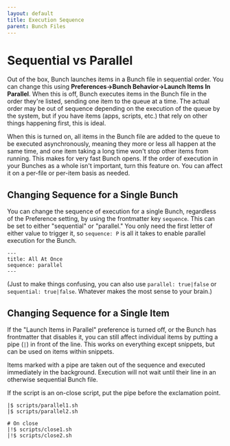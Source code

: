```yaml
---
layout: default
title: Execution Sequence
parent: Bunch Files
---
```

# Sequential vs Parallel

Out of the box, Bunch launches items in a Bunch file in sequential order. You can change this using __Preferences->Bunch Behavior->Launch Items In Parallel__. When this is off, Bunch executes items in the Bunch file in the order they're listed, sending one item to the queue at a time. The actual order may be out of sequence depending on the execution of the queue by the system, but if you have items (apps, scripts, etc.) that rely on other things happening first, this is ideal.

When this is turned on, all items in the Bunch file are added to the queue to be executed asynchronously, meaning they more or less all happen at the same time, and one item taking a long time won't stop other items from running. This makes for very fast Bunch opens. If the order of execution in your Bunches as a whole isn't important, turn this feature on. You can affect it on a per-file or per-item basis as needed.

## Changing Sequence for a Single Bunch

You can change the sequence of execution for a single Bunch, regardless of the Preference setting, by using the frontmatter key `sequence`. This can be set to either "sequential" or "parallel." You only need the first letter of either value to trigger it, so `sequence: P` is all it takes to enable parallel execution for the Bunch.

	---
	title: All At Once
	sequence: parallel
	---

(Just to make things confusing, you can also use `parallel: true|false` or `sequential: true|false`. Whatever makes the most sense to your brain.)

## Changing Sequence for a Single Item

If the "Launch Items in Parallel" preference is turned off, or the Bunch has frontmatter that disables it, you can still affect individual items by putting a pipe (`|`) in front of the line. This works on everything except snippets, but can be used on items within snippets.

Items marked with a pipe are taken out of the sequence and executed immediately in the background. Execution will not wait until their line in an otherwise sequential Bunch file.

If the script is an on-close script, put the pipe before the exclamation point.

	|$ scripts/parallel1.sh
	|$ scripts/parallel2.sh

	# On close
	|!$ scripts/close1.sh
	|!$ scripts/close2.sh
